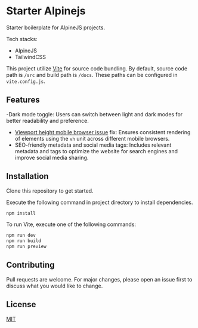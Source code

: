 # Starter Alpinejs

Starter boilerplate for AlpineJS projects.

Tech stacks:

-   AlpineJS
-   TailwindCSS

This project utilize [Vite](https://vitejs.dev/) for source code bundling. By default, source code path is `/src` and build path is `/docs`. These paths can be configured in `vite.config.js`.

## Features

-Dark mode toggle: Users can switch between light and dark modes for better readability and preference.

-   [Viewport height mobile browser issue](https://stackoverflow.com/questions/37112218/css3-100vh-not-constant-in-mobile-browser) fix: Ensures consistent rendering of elements using the `vh` unit across different mobile browsers.
-   SEO-friendly metadata and social media tags: Includes relevant metadata and tags to optimize the website for search engines and improve social media sharing.

## Installation

Clone this repository to get started.

Execute the following command in project directory to install dependencies.

```bash
npm install
```

To run Vite, execute one of the following commands:

```bash
npm run dev
npm run build
npm run preview
```

## Contributing

Pull requests are welcome. For major changes, please open an issue first to discuss what you would like to change.

## License

[MIT](https://github.com/mkfizi/starter-html/blob/main/LICENSE)
